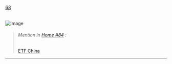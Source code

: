 [68](https://github.com/guilhermeprokisch/ideias/issues/68) 
###### 

![image](https://user-images.githubusercontent.com/12011070/95666215-e185ac80-0b2d-11eb-9a68-b4880123de17.png)



>  ###### _Mention in [Home #84](Home-#84)_  :
>  [ETF China](ETF-China)

-------------------------------------------------------------------------------

